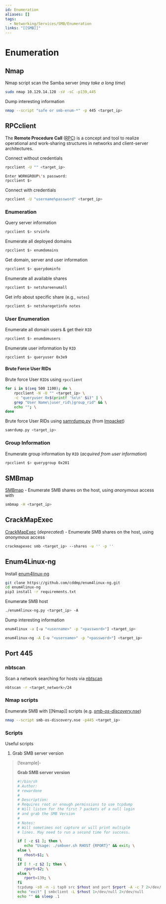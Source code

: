 ```yaml
---
id: Enumeration
aliases: []
tags:
  - Networking/Services/SMB/Enumeration
links: "[[SMB]]"
---
```


# Enumeration

<!-- Nmap {{{-->
## Nmap

Nmap script scan the Samba server (*may take a long time*)

```sh
sudo nmap 10.129.14.128 -sV -sC -p139,445
```

Dump interesting information

```sh
nmap --script "safe or smb-enum-*" -p 445 <target_ip>
```
<!-- }}} -->

<!-- RPCclient {{{-->
## RPCclient

The **Remote Procedure Call** ([RPC](https://www.geeksforgeeks.org/operating-systems/remote-procedure-call-rpc-in-operating-system/))
is a concept and tool to realize operational and work-sharing structures in
networks and client-server architectures.

Connect without credentials

```sh
rpcclient -U "" <target_ip>
```
```sh
Enter WORKGROUP\'s password:
rpcclient $>
```

Connect with credentials

```sh
rpcclient -U "username%password" <target_ip>
```

### Enumeration

Query server information

```sh
rpcclient $> srvinfo
```

Enumerate all deployed domains

```sh
rpcclient $> enumdomains
```

Get domain, server and user information

```sh
rpcclient $> querydominfo
```

Enumerate all available shares

```sh
rpcclient $> netshareenumall
```

Get info about specific share (e.g., `notes`)

```sh
rpcclient $> netsharegetinfo notes
```

### User Enumeration

Enumerate all domain users & get their `RID`

```sh
rpcclient $> enumdomusers
```

Enumerate user information by `RID`

```sh
rpcclient $> queryuser 0x3e9
```

#### Brute Force User RIDs

Brute force User `RID`s using `rpcclient`

```sh
for i in $(seq 500 1100); do \
    rpcclient -N -U "" <target_ip> \
    -c "queryuser 0x$(printf '%x\n' $i)" | \
    grep "User Name\|user_rid\|group_rid" && \
    echo ""; \
done
```

Brute force User RIDs using [samrdump.py](https://github.com/fortra/impacket/blob/master/examples/samrdump.py)
(from [Impacket](https://github.com/fortra/impacket))

```sh
samrdump.py <target_ip>
```

### Group Information

Enumerate group information by `RID` (*acquired from user information*)

```sh
rpcclient $> querygroup 0x201
```
<!-- }}} -->

<!-- SMBmap {{{-->
## SMBmap

[SMBmap](https://github.com/ShawnDEvans/smbmap) -
Enumerate SMB shares on the host, using *anonymous* access with

```sh
smbmap -H <target_ip>
```
<!-- }}} -->

<!-- CrackMapExec {{{-->
## CrackMapExec

[CrackMapExec](https://github.com/byt3bl33d3r/CrackMapExec) (*deprecated*) -
Enumerate SMB shares on the host, using *anonymous* access

```sh
crackmapexec smb <target_ip> --shares -u '' -p ''
```
<!-- }}} -->

<!-- Enum4Linux-ng {{{-->
## Enum4Linux-ng

Install [enum4linux-ng](https://github.com/cddmp/enum4linux-ng)

```sh
git clone https://github.com/cddmp/enum4linux-ng.git
cd enum4linux-ng
pip3 install -r requirements.txt
```

Enumerate SMB host

```sh
./enum4linux-ng.py <target_ip> -A
```

Dump interesting information

```sh
enum4linux -a [-u "<username>" -p "<password>"] <target_ip>
```

```sh
enum4linux-ng -A [-u "<username>" -p "<password>"] <target_ip>
```
<!-- }}} -->

<!-- Port 445 {{{-->
## Port 445

### nbtscan

Scan a network searching for hosts via
[nbtscan](https://www.kali.org/tools/nbtscan/)

```sh
nbtscan -r <target_network>/24
```

### Nmap scripts

Enumerate SMB with [[Nmap]] scripts (e.g. *[smb-os-discovery.nse](https://nmap.org/nsedoc/scripts/smb-os-discovery.html)*)

```sh
nmap --script smb-os-discovery.nse -p445 <target_ip>
```

### Scripts

Useful scripts

1. Grab SMB server version

> [!example]-
>
> **Grab SMB server version**
>
>```sh
>#!/bin/sh
># Author:
># rewardone
>#
># Description:
># Requires root or enough permissions to use tcpdump
># Will listen for the first 7 packets of a null login
># and grab the SMB Version
>#
># Notes:
># Will sometimes not capture or will print multiple
># lines. May need to run a second time for success.
>
>if [ -z $1 ]; then \
>    echo "Usage: ./smbver.sh RHOST {RPORT}" && exit; \
>else \
>    rhost=$1; \
>fi
>if [ ! -z $2 ]; then \
>    rport=$2; \
>else \
>    rport=139; \
>fi
>tcpdump -s0 -n -i tap0 src $rhost and port $rport -A -c 7 2>/dev/null | grep -i "samba\|s.a.m" | tr -d '.' | grep -oP 'UnixSamba.*[0-9a-z]' | tr -d '\n' & echo -n "$rhost: " &
>echo "exit" | smbclient -L $rhost 1>/dev/null 2>/dev/null
>echo "" && sleep .1
>```
<!-- }}} -->
